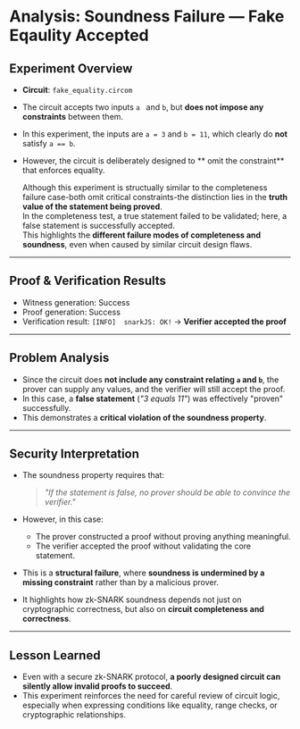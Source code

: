 # Analysis: Soundness Failure — Fake Eqaulity Accepted

## Experiment Overview

- **Circuit**: `fake_equality.circom`
- The circuit accepts two inputs `a ` and `b`, but **does not impose any constraints** between them.
- In this experiment, the inputs are `a = 3` and `b = 11`, which clearly do **not** satisfy `a == b`.
- However, the circuit is deliberately designed to ** omit the constraint** that enforces equality.

    Although this experiment is structually similar to the completeness failure case-both omit critical constraints-the distinction lies in the **truth value of the statement being proved**.  
    In the completeness test, a true statement failed to be validated; here, a false statement is successfully accepted.  
    This highlights the **different failure modes of completeness and soundness**, even when caused by similar circuit design flaws.
---

## Proof & Verification Results

- Witness generation: Success
- Proof generation: Success
- Verification result: `[INFO]  snarkJS: OK!` → **Verifier accepted the proof**

---

## Problem Analysis

- Since the circuit does **not include any constraint relating `a` and `b`**, the prover can supply any values, and the verifier will still accept the proof.
- In this case, a **false statement** (*"3 equals 11"*) was effectively "proven" successfully. 
- This demonstrates a **critical violation of the soundness property**.

---

## Security Interpretation

- The soundness property requires that:
    > *"If the statement is false, no prover should be able to convince the verifier."*
    
- However, in this case:
    - The prover constructed a proof without proving anything meaningful.
    - The verifier accepted the proof without validating the core statement.
    
- This is a **structural failure**, where **soundness is undermined by a missing constraint** rather than by a malicious prover.
- It highlights how zk-SNARK soundness depends not just on cryptographic correctness, but also on **circuit completeness and correctness**. 

---

## Lesson Learned

- Even with a secure zk-SNARK protocol, **a poorly designed circuit can silently allow invalid proofs to succeed**.
- This experiment reinforces the need for careful review of circuit logic, especially when expressing conditions like equality, range checks, or cryptographic relationships.